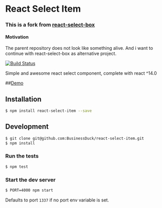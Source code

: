 # React Select Item
### This is a fork from [react-select-box](https://github.com/instructure/react-select-box)
#### Motivation
The parent repository does not look like something alive. And i want to continue with react-select-box as alternative project.

[![Build Status](https://travis-ci.org/BusinessDuck/react-select-item.svg?branch=master)](https://travis-ci.org/BusinessDuck/react-select-item) 

Simple and awesome react select component, complete with react ^14.0

##[Demo](https://businessduck.github.io/react-select-item/)

## Installation

```bash
$ npm install react-select-item --save
```

## Development

```bash
$ git clone git@github.com:BusinessDuck/react-select-item.git
$ npm install
```

### Run the tests

```bash
$ npm test
```

### Start the dev server

```bash
$ PORT=4000 npm start
```

Defaults to port `1337` if no port env variable is set.

